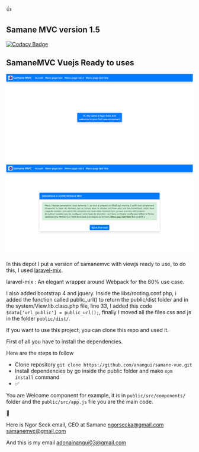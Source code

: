 :thumbsup:

## Samane MVC version 1.5

[![Codacy Badge](https://api.codacy.com/project/badge/Grade/0a1ff6b3dc164a09b9ee6f8d15ce00e3)](https://app.codacy.com/app/nangui/samave-vue?utm_source=github.com&utm_medium=referral&utm_content=nangui/samave-vue&utm_campaign=Badge_Grade_Dashboard)

## SamaneMVC Vuejs Ready to uses

<img src="capture_samane_vue_1.png" alt="Image home page"/>  

<img src="capture_samane_vue_2.png" alt="Image âge list"/>  

In this depot I put a version of samanemvc with viewjs ready to use, to do this, I used [laravel-mix](https://laravel-mix.com/).

laravel-mix
: An elegant wrapper around Webpack for the 80% use case.

I also added bootstrap 4 and jquery. Inside the libs/rooting.conf.php, i added the function called public_url() to return the public/dist folder and in the system/View.lib.class.php file, line 33, I added this code `$data['url_public'] = public_url();`, finally I moved all the files css and js in the folder `public/dist/`.

If you want to use this project, you can clone this repo and used it.

First of all you have to install the dependencies.

Here are the steps to follow

-  Clone repository `git clone https://github.com/anangui/samane-vue.git`
-  Install dependencies by go inside the public folder and make `npm install` command
-  :white_check_mark:

You are Welcome component for example, it is in `public/src/components/` folder and the `public/src/app.js` file you are the main code. 


:email:

Here is Ngor Seck email, CEO at Samane
<ngorsecka@gmail.com>
<samanemvc@gmail.com>

And this is my email
<adonainangui03@gmail.com>
